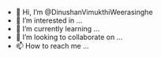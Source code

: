 - 👋 Hi, I’m @DinushanVimukthiWeerasinghe
- 👀 I’m interested in ...
- 🌱 I’m currently learning ...
- 💞️ I’m looking to collaborate on ...
- 📫 How to reach me ...

<!---
DinushanVimukthiWeerasinghe/DinushanVimukthiWeerasinghe is a ✨ special ✨ repository because its `README.md` (this file) appears on your GitHub profile.
You can click the Preview link to take a look at your changes.
--->
